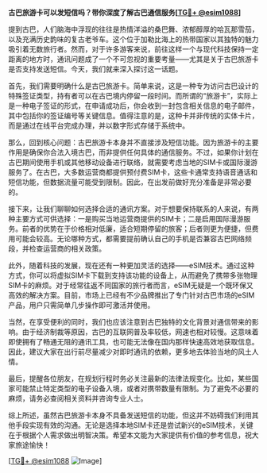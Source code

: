 **古巴旅游卡可以发短信吗？带你深度了解古巴通信服务[[TG💪+ @esim1088](https://t.me/s/esim1088)]**

提到古巴，人们脑海中浮现的往往是热情洋溢的桑巴舞、浓郁醇厚的哈瓦那雪茄，以及充满历史韵味的复古老爷车。这个位于加勒比海上的热带国家以其独特的魅力吸引着无数旅行者。然而，对于许多游客来说，前往这样一个与现代科技保持一定距离的地方时，通讯问题成了一个不可忽视的重要考量——尤其是关于古巴旅游卡是否支持发送短信。今天，我们就来深入探讨这一话题。

首先，我们需要明确什么是古巴旅游卡。简单来说，这是一种专为访问古巴设计的特殊签证类型，持有者可以在古巴境内停留一段时间。而所谓的“旅游卡”，实际上是一种电子签证的形式，在申请成功后，你会收到一封包含相关信息的电子邮件，其中包括你的签证编号等关键信息。值得注意的是，这种卡并非传统的实体卡片，而是通过在线平台完成办理，并以数字形式存储于系统中。

那么，回到核心问题：古巴旅游卡本身并不直接涉及短信功能。因为旅游卡的主要作用是确保你合法入境古巴，而非提供任何具体的通信服务。不过，如果你计划在古巴期间使用手机或其他移动设备进行联络，就需要考虑当地的SIM卡或国际漫游服务了。在古巴，大多数运营商都提供预付费SIM卡，这些卡通常支持语音通话和短信功能，但数据流量可能受到限制。因此，在出发前做好充分准备是非常必要的。

接下来，让我们聊聊如何选择合适的通讯方案。对于想要保持联系的人来说，有两种主要方式可供选择：一是购买当地运营商提供的SIM卡；二是启用国际漫游服务。前者的优势在于价格相对低廉，适合短期停留的旅客；后者则更为便捷，但费用可能会较高。无论哪种方式，都需要提前确认自己的手机是否兼容古巴网络频段，并检查运营商的相关政策。

此外，随着科技的发展，现在还有一种更加灵活的选择——eSIM技术。通过这种方式，你可以将虚拟SIM卡下载到支持该功能的设备上，从而避免了携带多张物理SIM卡的麻烦。对于经常往返不同国家的旅行者而言，eSIM无疑是一个既环保又高效的解决方案。目前，市场上已经有不少品牌推出了专门针对古巴市场的eSIM产品，用户只需简单几步操作即可激活并使用。

当然，在享受便利的同时，我们也应该注意到古巴独特的文化背景对通信带来的影响。由于经济制裁等原因，古巴的互联网普及率较低，网速也相对较慢。这意味着即使拥有了畅通无阻的通讯工具，也可能无法像在国内那样快速高效地获取信息。因此，建议大家在出行前尽量减少对即时通讯的依赖，更多地去体验当地的风土人情。

最后，提醒各位朋友，在规划行程时务必关注最新的法律法规变化。比如，某些国家可能禁止特定类型的电子设备入境，或者对携带数量有限制。为了避免不必要的麻烦，请务必查阅相关资料并咨询专业人士。

综上所述，虽然古巴旅游卡本身不具备发送短信的功能，但这并不妨碍我们利用其他手段实现有效的沟通。无论是选择本地SIM卡还是尝试新兴的eSIM技术，关键在于根据个人需求做出明智决策。希望本文能为大家提供有价值的参考信息，祝大家旅途愉快！

[[TG💪+ @esim1088](https://t.me/s/esim1088) ![Image](https://i.postimg.cc/4NQfJmqS/Snipaste-2025-05-13-00-14-12.png)]